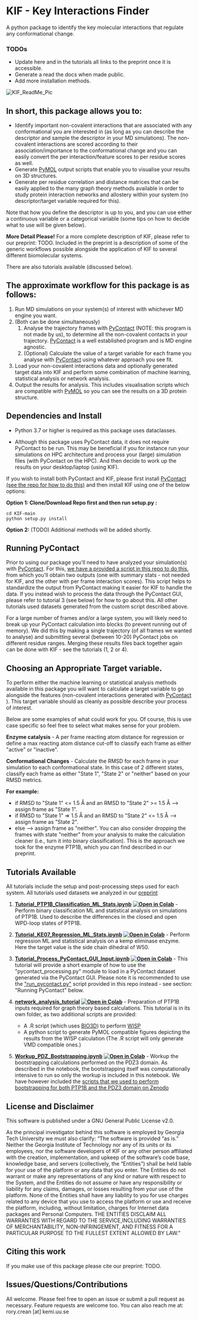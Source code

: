 # KIF - Key Interactions Finder
 A python package to identify the key molecular interactions that regulate any conformational change.

 ### TODOs ### 
 - Update here and in the tutorials all links to the preprint once it is accessible.
- Generate a read the docs when made public. 
- Add more installation methods.  

![KIF_ReadMe_Pic](https://user-images.githubusercontent.com/49672044/207597051-7dcde86a-62bd-4f69-96aa-326cad938a65.png)


## In short, this package allows you to:
 - Identify important non-covalent interactions that are associated with any conformational you are interested in (as long as you can describe the descriptor and sample the descriptor in your MD simulations). The non-covalent interactions are scored according to their association/importance to the conformational change and you can easily convert the per interaction/feature scores to per residue scores as well. 
 - Generate [PyMOL](https://pymol.org/2/) output scripts that enable you to visualise your results on 3D structures. 
 - Generate per residue correlation and distance matrices that can be easily applied to the many graph theory methods available in order to study protein interaction networks and allostery within your system (no descriptor/target variable required for this). 

Note that how you define the descriptor is up to you, and you can use either a continuous variable or a categorical variable (some tips on how to decide what to use will be given below). 

**More Detail Please!**
For a more complete description of KIF, please refer to our preprint: TODO. Included in the preprint is a description of some of the generic workflows possible alongside the application of KIF to several different biomolecular systems. 

There are also tutorials available (discussed below). 

## The approximate workflow for this package is as follows: 
1. Run MD simulations on your system(s) of interest with whichever MD engine you want. 
2. (Both can be done simultaneously)
    1. Analyse the trajectory frames with [PyContact](https://github.com/maxscheurer/pycontact) (NOTE: this program is not made by us), to determine all the non-covalent contacts in your trajectory. [PyContact](https://github.com/maxscheurer/pycontact) is a well established program and is MD engine agnostic.
    2. (Optional) Calculate the value of a target variable for each frame you analyse with [PyContact](https://github.com/maxscheurer/pycontact) using whatever approach you see fit. 
3. Load your non-covalent interactions data and optionally generated target data into KIF and perform some combination of machine learning, statistical analysis or network analysis. 
4. Output the results for analysis. This includes visualisation scripts which are compatible with [PyMOL](https://pymol.org/2/) so you can see the results on a 3D protein structure. 


## Dependencies and Install 
- Python 3.7 or higher is required as this package uses dataclasses. 

- Although this package uses PyContact data, it does not require PyContact to be run. This may be beneficial if you for instance run your simulations on HPC architecture and process your (large) simulation files (with PyContact on the HPC). And then decide to work up the results on your desktop/laptop (using KIF). 

If you wish to install both PyContact and KIF, please first install [PyContact (see the repo for how to do this)](https://github.com/maxscheurer/pycontact) and then install KIF using one of the below options:


**Option 1: Clone/Download Repo first and then run setup.py :**

```
cd KIF-main
python setup.py install 
```

**Option 2:**
(TODO) Additional methods will be added shortly. 




## Running PyContact 
Prior to using our package you'll need to have analyzed your simulation(s) with [PyContact](https://github.com/maxscheurer/pycontact). For this, [we have a provided a script in this repo to do this](https://github.com/kamerlinlab/key-interactions-finder/blob/main/key_interactions_finder/run_pycontact.py), from which you'll obtain two outputs (one with summary stats - not needed for KIF, and the other with per frame interaction scores). This script helps to standardize the output from PyContact making it easier for KIF to handle the data. If you instead wish to process the data through the PyContact GUI, please refer to tutorial 3 (see below) for how to go about this. All other tutorials used datasets generated from the custom script described above. 

For a large number of frames and/or a large system, you will likely need to break up your PyContact calculation into blocks (to prevent running out of memory). We did this by making a single trajectory (of all frames we wanted to analyse) and submitting several (between 10-20) PyContact jobs on different residue ranges. Merging these results files back together again can be done with KIF - see the tutorials (1, 2 or 4).  


## Choosing an Appropriate Target variable.  
To perform either the machine learning or statistical analysis methods available in this package you will want to calculate a target variable to go alongside the features (non-covalent interactions generated with [PyContact](https://github.com/maxscheurer/pycontact) ). This target variable should as cleanly as possible describe your process of interest. 

Below are some examples of what could work for you. Of course, this is use case specific so feel free to select what makes sense for your problem.

**Enzyme catalysis** - A per frame reacting atom distance for regression or define a max reacting atom distance cut-off to classify each frame as either "active" or "inactive". 

**Conformational Changes** - Calculate the RMSD for each frame in your simulation to each conformational state. In this case of 2 different states, classify each frame as either "State 1", "State 2" or "neither" based on your RMSD metrics.

**For example:**
* if RMSD to "State 1" <= 1.5 Å and an RMSD to "State 2" >= 1.5 Å --> assign frame as "State 1".
* if RMSD to "State 1" => 1.5 Å and an RMSD to "State 2" <= 1.5 Å --> assign frame as "State 2".
* else --> assign frame as "neither".
You can also consider dropping the frames with state "neither" from your analysis to make the calculation cleaner (i.e., turn it into binary classification).
This is the approach we took for the enzyme PTP1B, which you can find described in our preprint. 

## Tutorials Available
All tutorials include the setup and post-processing steps used for each system. All tutorials used datasets we analyzed in our [preprint](TODO)

1. **[Tutorial_PTP1B_Classification_ML_Stats.ipynb](https://github.com/kamerlinlab/KIF/blob/main/tutorials/Tutorial_PTP1B_Classification_ML_Stats.ipynb) [![Open in Colab](https://colab.research.google.com/assets/colab-badge.svg)](https://colab.research.google.com/github/kamerlinlab/KIF/blob/main/tutorials/Tutorial_PTP1B_Classification_ML_Stats.ipynb)**  - Perform binary classification ML and statistical analysis on simulations of PTP1B. Used to describe the differences in the closed and open WPD-loop states of PTP1B.   

2. **[Tutorial_KE07_Regression_ML_Stats.ipynb](https://github.com/kamerlinlab/KIF/blob/main/tutorials/Tutorial_KE07_Regression_ML_Stats.ipynb) [![Open in Colab](https://colab.research.google.com/assets/colab-badge.svg)](https://colab.research.google.com/github/kamerlinlab/KIF/blob/main/tutorials/Tutorial_KE07_Regression_ML_Stats.ipynb)** - Perform regression ML and statistical analysis on a kemp eliminase enzyme. Here the target value is the side chain dihedral of W50. 

3. **[Tutorial_Process_PyContact_GUI_Input.ipynb](https://github.com/kamerlinlab/KIF/blob/main/tutorials/Tutorial_Process_PyContact_GUI_Input.ipynb) [![Open in Colab](https://colab.research.google.com/assets/colab-badge.svg)](https://colab.research.google.com/github/kamerlinlab/KIF/blob/main/tutorials/Tutorial_Process_PyContact_GUI_Input.ipynb)** - This tutorial will provide a short example of how to use the "pycontact_processing.py" module to load in a PyContact dataset generated via the PyContact GUI. Please note it is recommended to use the ["run_pycontact.py"](https://github.com/kamerlinlab/key-interactions-finder/blob/main/key_interactions_finder/run_pycontact.py) script provided in this repo instead - see section: "Running PyContact" below. 

4. **[network_analysis_tutorial](https://github.com/kamerlinlab/KIF/tree/main/tutorials/network_analysis_tutorial) [![Open in Colab](https://colab.research.google.com/assets/colab-badge.svg)](https://colab.research.google.com/github/kamerlinlab/KIF/blob/main/tutorials/network_analysis_tutorial/Step1_Tutorial_PTP1B_Network_Analysis.ipynb)** - Preparation of PTP1B inputs required for graph theory based calculations. This tutorial is in its own folder, as two additional scripts are provided: 
      - A .R script (which uses [BIO3D](http://thegrantlab.org/bio3d_v2/)) to perform [WISP](https://pubs.acs.org/doi/10.1021/ct4008603)  
      - A python script to generate PyMOL compatible figures depicting the results from the WISP calculation (The .R script will only generate VMD compatible ones.)


5. **[Workup_PDZ_Bootstrapping.ipynb](https://github.com/kamerlinlab/KIF/blob/main/tutorials/Workup_PDZ_Bootstrapping.ipynb) [![Open in Colab](https://colab.research.google.com/assets/colab-badge.svg)](https://colab.research.google.com/github/kamerlinlab/KIF/blob/main/tutorials/Workup_PDZ_Bootstrapping.ipynb)** - Workup the bootstrapping calculations performed on the PDZ3 domain. As described in the notebook, the bootstrapping itself was computationally intensive to run so only the workup is included in this notebook. We have however included the [scripts that we used to perform bootstrapping for both PTP1B and the PDZ3 domain on Zenodo](https://zenodo.org/record/7104965#.Y5meLXbMKUk) 

## License and Disclaimer

This software is published under a GNU General Public License v2.0.

As the principal investigator behind this software is employed by Georgia Tech University we must also clarify: “The software is provided “as is.” Neither the Georgia Institute of Technology nor any of its units or its employees, nor the software developers of KIF or any other person affiliated with the creation, implementation, and upkeep of the software’s code base, knowledge base, and servers (collectively, the “Entities”) shall be held liable for your use of the platform or any data that you enter. The Entities do not warrant or make any representations of any kind or nature with respect to the System, and the Entities do not assume or have any responsibility or liability for any claims, damages, or losses resulting from your use of the platform. None of the Entities shall have any liability to you for use charges related to any device that you use to access the platform or use and receive the platform, including, without limitation, charges for Internet data packages and Personal Computers. THE ENTITIES DISCLAIM ALL WARRANTIES WITH REGARD TO THE SERVICE,INCLUDING WARRANTIES OF MERCHANTABILITY, NON-INFRINGEMENT, AND FITNESS FOR A PARTICULAR PURPOSE TO THE FULLEST EXTENT ALLOWED BY LAW.”




## Citing this work
If you make use of this package please cite our preprint: TODO. 

## Issues/Questions/Contributions
All welcome. Please feel free to open an issue or submit a pull request as necessary. Feature requests are welcome too. 
You can also reach me at: rory.crean [at] kemi.uu.se
